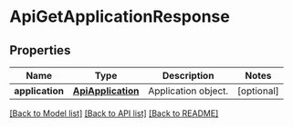 # ApiGetApplicationResponse

## Properties
Name | Type | Description | Notes
------------ | ------------- | ------------- | -------------
**application** | [**ApiApplication**](ApiApplication.md) | Application object. | [optional] 

[[Back to Model list]](../README.md#documentation-for-models) [[Back to API list]](../README.md#documentation-for-api-endpoints) [[Back to README]](../README.md)


